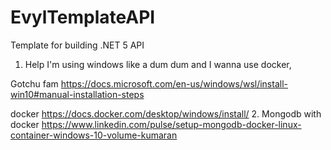 # EvylTemplateAPI
Template for building .NET 5 API

1. Help I'm using windows like a dum dum and I wanna use docker,

  Gotchu fam https://docs.microsoft.com/en-us/windows/wsl/install-win10#manual-installation-steps

  docker https://docs.docker.com/desktop/windows/install/
2. Mongodb with docker https://www.linkedin.com/pulse/setup-mongodb-docker-linux-container-windows-10-volume-kumaran
